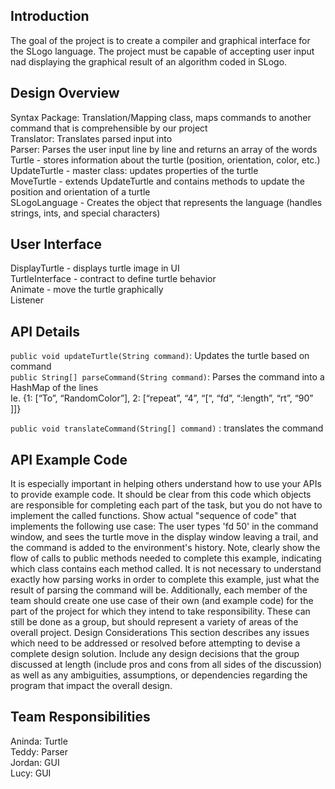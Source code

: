 ## Introduction
The goal of the project is to create a compiler and graphical interface for the SLogo language. The project must be capable of accepting user input nad displaying the graphical result of an algorithm coded in SLogo.


## Design Overview
Syntax Package: Translation/Mapping class, maps commands to another command that is comprehensible by our project  
Translator: Translates parsed input into   
Parser: Parses the user input line by line and returns an array of the words  
Turtle - stores information about the turtle (position, orientation, color, etc.)  
UpdateTurtle - master class: updates properties of the turtle  
MoveTurtle - extends UpdateTurtle and contains methods to update the position and orientation of a turtle   
SLogoLanguage - Creates the object that represents the language (handles strings, ints, and special characters)   
## User Interface
DisplayTurtle - displays turtle image in UI  
TurtleInterface - contract to define turtle behavior  
Animate - move the turtle graphically  
Listener  

## API Details 
```public void updateTurtle(String command)```: Updates the turtle based on command  
```public String[] parseCommand(String command)```: Parses the command into a HashMap of the lines  
Ie. 
{1: [“To”, “RandomColor”],
2: [“repeat”, “4”, “[“, “fd”, “:length”, “rt”, “90” ]]}

```public void translateCommand(String[] command)``` : translates the command


## API Example Code
It is especially important in helping others understand how to use your APIs to provide example code. It should be clear from this code which objects are responsible for completing each part of the task, but you do not have to implement the called functions.
Show actual "sequence of code" that implements the following use case: 
The user types 'fd 50' in the command window, and sees the turtle move in the display window leaving a trail, and the command is added to the environment's history.
Note, clearly show the flow of calls to public methods needed to complete this example, indicating which class contains each method called. It is not necessary to understand exactly how parsing works in order to complete this example, just what the result of parsing the command will be.
Additionally, each member of the team should create one use case of their own (and example code) for the part of the project for which they intend to take responsibility. These can still be done as a group, but should represent a variety of areas of the overall project.
Design Considerations 
This section describes any issues which need to be addressed or resolved before attempting to devise a complete design solution. Include any design decisions that the group discussed at length (include pros and cons from all sides of the discussion) as well as any ambiguities, assumptions, or dependencies regarding the program that impact the overall design.

## Team Responsibilities
Aninda: Turtle  
Teddy: Parser  
Jordan: GUI  
Lucy: GUI  